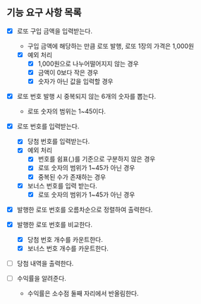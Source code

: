 ## 기능 요구 사항 목록

- [x] 로또 구입 금액을 입력받는다.

  - 구입 금액에 해당하는 만큼 로또 발행, 로또 1장의 가격은 1,000원
  - [x] 예외 처리
    - [x] 1,000원으로 나누어떨어지지 않는 경우
    - [x] 금액이 0보다 작은 경우
    - [x] 숫자가 아닌 값을 입력할 경우

- [x] 로또 번호 발행 시 중복되지 않는 6개의 숫자를 뽑는다.

  - 로또 숫자의 범위는 1~45이다.

- [x] 로또 번호를 입력받는다.

  - [x] 당첨 번호를 입력받는다.
  - [x] 예외 처리
    - [x] 번호를 쉼표(,)를 기준으로 구분하지 않은 경우
    - [x] 로또 숫자의 범위가 1~45가 아닌 경우
    - [x] 중복된 수가 존재하는 경우
  - [x] 보너스 번호를 입력 받는다.
    - [x] 로또 숫자의 범위가 1~45가 아닌 경우

- [x] 발행한 로또 번호를 오름차순으로 정렬하여 출력한다.

- [x] 발행한 로또 번호를 비교한다.

  - [x] 당첨 번호 개수를 카운트한다.
  - [x] 보너스 번호 개수를 카운트한다.

- [ ] 당첨 내역을 출력한다.

- [ ] 수익률을 알려준다.
  - 수익률은 소수점 둘째 자리에서 반올림한다.
